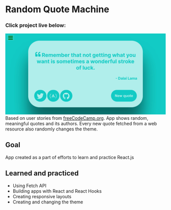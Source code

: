 # Random Quote Machine
### Click project live below:
[![Random Quote Machine img](https://github.com/will-s-205/will-s-205.github.io/blob/main/fcc-portfolio/img/2023-06-20%20Random%20Quote%20Machine%20cover.jpg)](https://will-s-205.github.io/random-quote-machine)
Based on user stories from [freeCodeCamp.org](https://www.freecodecamp.org/learn/front-end-development-libraries/front-end-development-libraries-projects/build-a-random-quote-machine).
App shows random, meaningful quotes and its authors. Every new quote fetched from a web resource also randomly changes the theme. 
## Goal
App created as a part of efforts to learn and practice React.js
## Learned and practiced
* Using Fetch API
* Building apps with React and React Hooks
* Creating responsive layouts
* Creating and changing the theme


